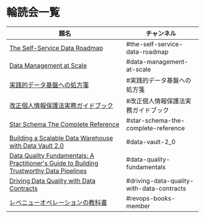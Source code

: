 # 輪読会一覧

|  題名  |  チャンネル  |
| ---- | ---- |
| [The Self-Service Data Roadmap](https://www.amazon.co.jp/dp/B08HSSBC7F/) | #the-self-service-data-roadmap |
| [Data Management at Scale](https://www.amazon.co.jp/dp/B08DXB3878/) | #data-management-at-scale |
| [実践的データ基盤への処方箋](https://www.amazon.co.jp/dp/B09MSX9MQV/) | #実践的データ基盤への処方箋 |
| [改正個人情報保護法実務ガイドブック](https://www.amazon.co.jp/dp/4296110926/) | #改正個人情報保護法実務ガイドブック |
| [Star Schema The Complete Reference](https://www.amazon.co.jp/Star-Schema-Complete-Reference-English-ebook/dp/B003Y8YWAE/) | #star-schema-the-complete-reference  |
| [Building a Scalable Data Warehouse with Data Vault 2.0](https://www.amazon.co.jp/Building-Scalable-Data-Warehouse-Vault/dp/0128025107/) | #data-vault-2_0  |
| [Data Quality Fundamentals: A Practitioner's Guide to Building Trustworthy Data Pipelines](https://www.amazon.co.jp/dp/B0BCTSLG9M/) | #data-quality-fundamentals|
| [Driving Data Quality with Data Contracts](https://www.amazon.co.jp/dp/B0C37FPH3D)| #driving-data-quality-with-data-contracts |
| [レベニューオペレーションの教科書](https://www.amazon.co.jp/dp/479818733X) | #revops-books-member |
